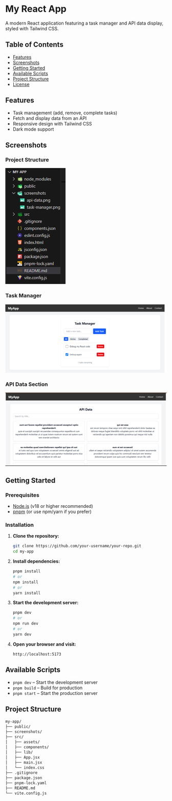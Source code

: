# My React App

A modern React application featuring a task manager and API data display, styled with Tailwind CSS.

## Table of Contents

- [Features](#features)
- [Screenshots](#screenshots)
- [Getting Started](#getting-started)
- [Available Scripts](#available-scripts)
- [Project Structure](#project-structure)
- [License](#license)

## Features

- Task management (add, remove, complete tasks)
- Fetch and display data from an API
- Responsive design with Tailwind CSS
- Dark mode support

## Screenshots

### Project Structure

![Project Structure](screenshots/structure.png)

### Task Manager

![Task Manager](screenshots/task-manager.png)

### API Data Section

![API Data](screenshots/api-data.png)



## Getting Started

### Prerequisites

- [Node.js](https://nodejs.org/) (v18 or higher recommended)
- [pnpm](https://pnpm.io/) (or use npm/yarn if you prefer)

### Installation

1. **Clone the repository:**
   ```sh
   git clone https://github.com/your-username/your-repo.git
   cd my-app
   ```

2. **Install dependencies:**
   ```sh
   pnpm install
   # or
   npm install
   # or
   yarn install
   ```

3. **Start the development server:**
   ```sh
   pnpm dev
   # or
   npm run dev
   # or
   yarn dev
   ```

4. **Open your browser and visit:**
   ```
   http://localhost:5173
   ```

## Available Scripts

- `pnpm dev` – Start the development server
- `pnpm build` – Build for production
- `pnpm start` – Start the production server

## Project Structure

```
my-app/
├── public/
├── screenshots/
├── src/
│   ├── assets/
│   ├── components/
│   ├── lib/
│   ├── App.jsx
│   ├── main.jsx
│   └── index.css
├── .gitignore
├── package.json
├── pnpm-lock.yaml
├── README.md
└── vite.config.js
```
